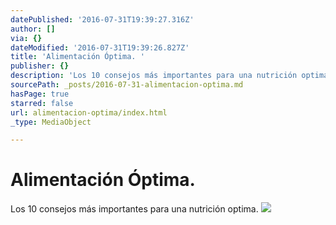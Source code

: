 ```yaml
---
datePublished: '2016-07-31T19:39:27.316Z'
author: []
via: {}
dateModified: '2016-07-31T19:39:26.827Z'
title: 'Alimentación Óptima. '
publisher: {}
description: 'Los 10 consejos más importantes para una nutrición optima. '
sourcePath: _posts/2016-07-31-alimentacion-optima.md
hasPage: true
starred: false
url: alimentacion-optima/index.html
_type: MediaObject

---
```

# Alimentación Óptima. 

Los 10 consejos más importantes para una nutrición optima. ![](https://the-grid-user-content.s3-us-west-2.amazonaws.com/dbd44646-2b80-4a99-847e-677e9497356f.jpg)